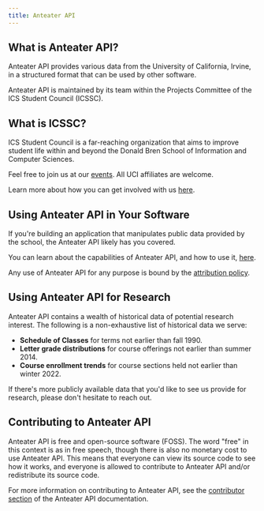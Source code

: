 ```yaml
---
title: Anteater API
---
```


## What is Anteater API?

Anteater API provides various data from the University of California, Irvine, in a structured format that can be used by other software.

Anteater API is maintained by its team within the Projects Committee of the ICS Student Council (ICSSC).

## What is ICSSC?

ICS Student Council is a far-reaching organization that aims to improve student life within and beyond the Donald Bren School of Information and Computer Sciences.

Feel free to join us at our [events](https://icssc.club/events). All UCI affiliates are welcome.

Learn more about how you can get involved with us [here](https://icssc.club/get-involved).

## Using Anteater API in Your Software

If you're building an application that manipulates public data provided by the school, the Anteater API likely has you covered.

You can learn about the capabilities of Anteater API, and how to use it, [here](/docs/developer/anteaterapi).

Any use of Anteater API for any purpose is bound by the [attribution policy](/docs/about/anteaterapi/attribution-policy).

## Using Anteater API for Research

Anteater API contains a wealth of historical data of potential research interest. The following is a non-exhaustive list of historical data we serve:

- **Schedule of Classes** for terms not earlier than fall 1990.
- **Letter grade distributions** for course offerings not earlier than summer 2014.
- **Course enrollment trends** for course sections held not earlier than winter 2022.

If there's more publicly available data that you'd like to see us provide for research, please don't hesitate to reach out.

## Contributing to Anteater API

Anteater API is free and open-source software (FOSS). The word "free" in this context is as in free speech, though there is also no monetary cost to use Anteater API. This means that everyone can view its source code to see how it works, and everyone is allowed to contribute to Anteater API and/or redistribute its source code.

For more information on contributing to Anteater API, see the [contributor section](/docs/contributor/anteaterapi) of the Anteater API documentation.
